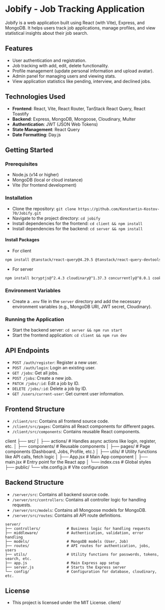# Jobify - Job Tracking Application

Jobify is a web application built using React (with Vite), Express, and MongoDB. It helps users track job applications, manage profiles, and view statistical insights about their job search.

## Features
- User authentication and registration.
- Job tracking with add, edit, delete functionality.
- Profile management (update personal information and upload avatar).
- Admin panel for managing users and viewing stats.
- View application statistics like pending, interview, and declined jobs.

## Technologies Used
- **Frontend**: React, Vite, React Router, TanStack React Query, React Toastify
- **Backend**: Express, MongoDB, Mongoose, Cloudinary, Multer
- **Authentication**: JWT (JSON Web Tokens)
- **State Management**: React Query
- **Date Formatting**: Day.js

## Getting Started

### Prerequisites
- Node.js (v14 or higher)
- MongoDB (local or cloud instance)
- Vite (for frontend development)

### Installation
- Clone the repository: `git clone https://github.com/Konstantin-Kostov-70/Jobify.git`
- Navigate to the project directory: `cd jobify`
- Install dependencies for the frontend: `cd client && npm install`
- Install dependencies for the backend: `cd server && npm install`

#### Install Packages 
- For client
```sh
npm install @tanstack/react-query@4.29.5 @tanstack/react-query-devtools@4.29.6 axios@1.3.6 dayjs@1.11.7 react-icons@4.8.0 react-router-dom@6.10.0 react-toastify@9.1.2 recharts@2.5.0 styled-components@5.3.10

```
- For server
```sh
npm install bcryptjs@^2.4.3 cloudinary@^1.37.3 concurrently@^8.0.1 cookie-parser@^1.4.6 datauri@^4.1.0 dayjs@^1.11.9 dotenv@^16.0.3 express@^4.18.2 express-async-errors@^3.1.1 express-mongo-sanitize@^2.2.0 express-rate-limit@^6.8.0 express-validator@^7.0.1 helmet@^7.0.0 http-status-codes@^2.2.0 jsonwebtoken@^9.0.0 mongoose@^7.0.5 morgan@^1.10.0 multer@^1.4.5-lts.1 nodemon@^3.1.5
```

### Environment Variables
- Create a `.env` file in the `server` directory and add the necessary environment variables (e.g., MongoDB URI, JWT secret, Cloudinary).

### Running the Application
- Start the backend server: `cd server && npm run start`
- Start the frontend application: `cd client && npm run dev`

## API Endpoints
- `POST /auth/register`: Register a new user.
- `POST /auth/login`: Login an existing user.
- `GET /jobs`: Get all jobs.
- `POST /jobs`: Create a new job.
- `PATCH /jobs/:id`: Edit a job by ID.
- `DELETE /jobs/:id`: Delete a job by ID.
- `GET /users/current-user`: Get current user information.

## Frontend Structure
- `/client/src`: Contains all frontend source code.
- `/client/src/pages`: Contains all React components for different pages.
- `/client/src/components`: Contains reusable React components.

client
├── src/
│   ├── actions/           # Handles async actions like login, register, etc.
│   ├── components/        # Reusable components
│   ├── pages/             # Page components (Dashboard, Jobs, Profile, etc.)
│   ├── utils/             # Utility functions like API calls, fetch logic
│   ├── App.jsx            # Main App component
│   ├── main.jsx           # Entry point for the React app
│   └── index.css          # Global styles
├── public/
└── vite.config.js         # Vite configuration

## Backend Structure
- `/server/src`: Contains all backend source code.
- `/server/src/controllers`: Contains all controller logic for handling requests.
- `/server/src/models`: Contains all Mongoose models for MongoDB.
- `/server/src/routes`: Contains all API route definitions.

```
server/
├── controllers/            # Business logic for handling requests
├── middleware/             # Authentication, validation, error handling
├── models/                 # MongoDB models (User, Job)
├── routes/                 # API routes for authentication, jobs, users
├── utils/                  # Utility functions for passwords, tokens, search, etc.
├── app.js                  # Main Express app setup
├── server.js               # Starts the Express server
└── config/                 # Configuration for database, cloudinary, etc.
```


## License
- This project is licensed under the MIT License.
client/


